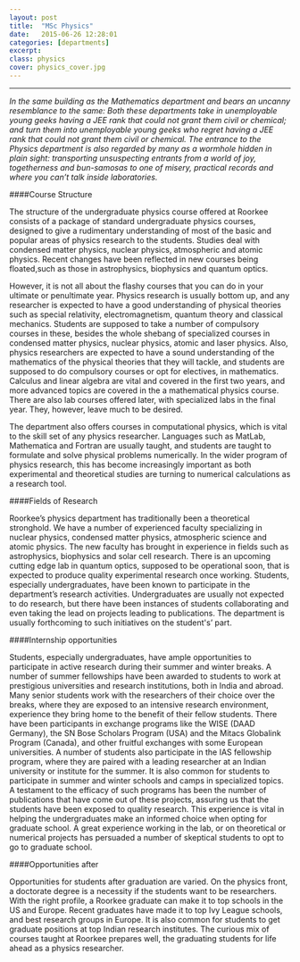 ```yaml
---
layout: post
title:  "MSc Physics"
date:   2015-06-26 12:28:01
categories: [departments]
excerpt: 
class: physics
cover: physics_cover.jpg
--- 	
```

--------------------------------
_In the same building as the Mathematics department and bears an uncanny resemblance to the
same: Both these departments take in unemployable young geeks having a JEE rank that could 
not grant them civil or chemical; and turn them into unemployable young geeks who regret 
having a JEE rank that could not grant them civil or chemical. The entrance to the Physics 
department is also regarded by many as a wormhole hidden in plain sight: transporting 
unsuspecting entrants from a world of joy, togetherness and bun-samosas to one of misery, 
practical records and where you can’t talk inside laboratories._

####Course Structure

The structure of the undergraduate physics course offered at Roorkee 
consists of a package of standard undergraduate physics courses, designed to give a 
rudimentary understanding of most of the basic and popular areas of physics research to the 
students. Studies deal with condensed matter physics, nuclear physics, atmospheric and atomic 
physics. Recent changes have been reflected in new courses being floated,such as those in 
astrophysics, biophysics and quantum optics. 

However, it is not all about the flashy courses that you can do in your ultimate or penultimate 
year. Physics research is usually bottom up, and any researcher is expected to have a good 
understanding of physical theories such as special relativity, electromagnetism, quantum theory 
and classical mechanics. Students are supposed to take a number of compulsory courses in 
these, besides the whole shebang of specialized courses in condensed matter physics, nuclear 
physics, atomic and laser physics. Also, physics researchers are expected to have a sound 
understanding of the mathematics of the physical theories that they will tackle, and students 
are supposed to do compulsory courses or opt for electives, in mathematics. Calculus and linear 
algebra are vital and covered in the first two years, and more advanced topics are covered in 
the a mathematical physics course. There are also lab courses offered later, with specialized 
labs in the final year. They, however, leave much to be desired.

The department also offers courses in computational physics, which is vital to the skill set of 
any physics researcher. Languages such as MatLab, Mathematica and Fortran are usually 
taught, and students are taught to formulate and solve physical problems numerically. In the 
wider program of physics research, this has become increasingly important as both 
experimental and theoretical studies are turning to numerical calculations as a research tool.

####Fields of Research

Roorkee’s physics department has traditionally been a theoretical 
stronghold. We have a number of experienced faculty specializing in nuclear physics, 
condensed matter physics, atmospheric science and atomic physics. The new faculty has 
brought in experience in fields such as astrophysics, biophysics and solar cell research. There is 
an upcoming cutting edge lab in quantum optics, supposed to be operational soon, that is 
expected to produce quality experimental research once working. Students, especially 
undergraduates, have been known to participate in the department’s research activities. 
Undergraduates are usually not expected to do research, but there have been instances of 
students collaborating and even taking the lead on projects leading to publications. The 
department is usually forthcoming to such initiatives on the student's’ part.

####Internship opportunities 

Students, especially undergraduates, have ample opportunities to 
participate in active research during their summer and winter breaks. A number of summer 
fellowships have been awarded to students to work at prestigious universities and research 
institutions, both in India and abroad. Many senior students work with the researchers of their 
choice over the breaks, where they are exposed to an intensive research environment, 
experience they bring home to the benefit of their fellow students. There have been 
participants in exchange programs like the WISE (DAAD Germany), the SN Bose Scholars 
Program (USA) and the Mitacs Globalink Program (Canada), and other fruitful exchanges with 
some European universities. A number of students also participate in the IAS fellowship 
program, where they are paired with a leading researcher at an Indian university or institute for 
the summer. It is also common for students to participate in summer and winter schools and 
camps in specialized topics. A testament to the efficacy of such programs has been the number 
of publications that have come out of these projects, assuring us that the students have been 
exposed to quality research. This experience is vital in helping the undergraduates make an 
informed choice when opting for graduate school. A great experience working in the lab, or on 
theoretical or numerical projects has persuaded a number of skeptical students to opt to go to 
graduate school.  

####Opportunities after

Opportunities for students after graduation are varied. On the physics 
front, a doctorate degree is a necessity if the students want to be researchers. With the right 
profile, a Roorkee graduate can make it to top schools in the US and Europe. Recent graduates 
have made it to top Ivy League schools, and best research groups in Europe. It is also common 
for students to get graduate positions at top Indian research institutes. The curious mix of 
courses taught at Roorkee prepares well, the graduating students for life ahead as a physics 
researcher.


